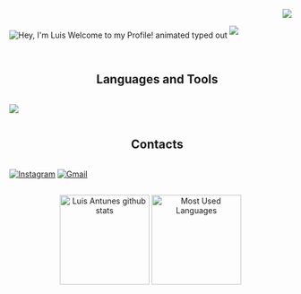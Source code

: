  <!--cnt views-->
<p align="right">
  <a href="https://visitorbadge.io/status?path=https%3A%2F%2Fgithub.com%2Fantunesluis"><img src="https://api.visitorbadge.io/api/visitors?path=https%3A%2F%2Fgithub.com%2Fantunesluis&label=Profile%20Views&labelColor=%23BDB76B&countColor=%23D2691E&style=flat" /></a>
</p>

<!--I am luis-->
<img src="https://readme-typing-svg.demolab.com?font=Operator+Mono&size=37&duration=2800&pause=2000&color=FAFAFA&center=true&vCenter=true&width=940&height=50&lines=Hey%2C+I'm+Luis+Welcome+to+my+Profile!" align="middle" alt="Hey, I'm Luis Welcome to my Profile! animated typed out">
<img  src="assests/borderseperator.gif">

##

<!--tech stack icons-->
<div id="user-content-toc">
  <ul align="center">
    <summary><h2 style="display: inline-block">Languages and Tools</h2></summary>
  </ul>
</div>

<p align="left">
  <a href="https://skillicons.dev">
    <img src="https://skillicons.dev/icons?i=python,c,go,neovim,vscode&perline=13" />
  </a>
</p>

<!-- Contacts -->
<div id="user-content-toc">
  <ul align="center">
    <summary><h2 style="display: inline-block">Contacts</h2></summary>
  </ul>
</div>

[![Instagram](https://img.shields.io/badge/Instagram-E4405F?style=for-the-badge&logo=instagram&logoColor=white)](https://www.instagram.com/luisantunesss/) [![Gmail](https://img.shields.io/badge/Gmail-D14836?style=for-the-badge&logo=gmail&logoColor=white)](mailto:lfantunes@inf.ufsm.br)

##

<p align="center">
  <img height="160em" src="https://github-readme-stats.vercel.app/api?username=antunesluis&show_icons=true&count_private=true&hide_border=true&title_color=DAA520&icon_color=CD853F&text_color=BDB76B&bg_color=0d1117" alt="Luis Antunes github stats"/> 
  <img height="160em" src="https://github-readme-stats.vercel.app/api/top-langs/?username=antunesluis&layout=compact&count_private=true&hide_border=true&title_color=DAA520&icon_color=CD853F&text_color=BDB76B&bg_color=0d1117" alt="Most Used Languages"/>
</p>
